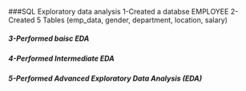 ###SQL Exploratory data analysis
1-Created a databse EMPLOYEE
2-Created 5 Tables (emp_data, gender, department, location, salary)
##### 3-Performed baisc EDA
##### 4-Performed Intermediate EDA
##### 5-Performed Advanced Exploratory Data Analysis (EDA)

